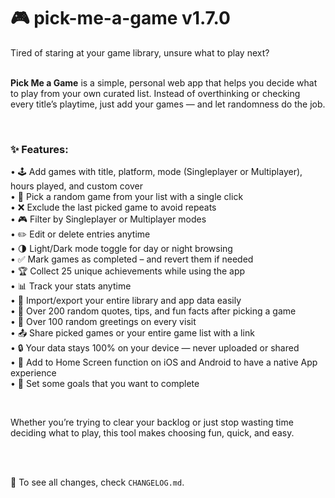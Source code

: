 # 🎮 pick-me-a-game v1.7.0

Tired of staring at your game library, unsure what to play next?<br><br>

**Pick Me a Game** is a simple, personal web app that helps you decide what to play from your own curated list. Instead of overthinking or checking every title’s playtime, just add your games — and let randomness do the job.

<br>

### ✨ Features:<br>
• 🕹️ Add games with title, platform, mode (Singleplayer or Multiplayer), hours played, and custom cover<br>
• 🎲 Pick a random game from your list with a single click<br>
• ❌ Exclude the last picked game to avoid repeats<br>
• 🎮 Filter by Singleplayer or Multiplayer modes<br>
• ✏️ Edit or delete entries anytime<br>
• 🌗 Light/Dark mode toggle for day or night browsing<br>
• ✅ Mark games as completed – and revert them if needed<br>
• 🏆 Collect 25 unique achievements while using the app<br>
• 📊 Track your stats anytime<br>
• 🔁 Import/export your entire library and app data easily<br>
• 💬 Over 200 random quotes, tips, and fun facts after picking a game<br>
• 👋 Over 100 random greetings on every visit<br>
• 📤 Share picked games or your entire game list with a link<br>
• 🔒 Your data stays 100% on your device — never uploaded or shared<br>
• 📱 Add to Home Screen function on iOS and Android to have a native App experience<br>
• 🎯 Set some goals that you want to complete<br>



    

<br>

Whether you’re trying to clear your backlog or just stop wasting time deciding what to play, this tool makes choosing fun, quick, and easy.

<br><br>

📄 To see all changes, check `CHANGELOG.md`.